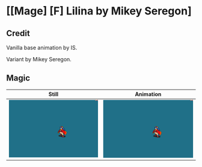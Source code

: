 # [\[Mage\] \[F\] Lilina by Mikey Seregon]

## Credit

Vanilla base animation by IS.

Variant by Mikey Seregon.
	
## Magic

| Still | Animation |
| :---: | :-------: |
| ![Magic still](./Magic_000.png) | ![Magic animation](./Magic.gif) |
